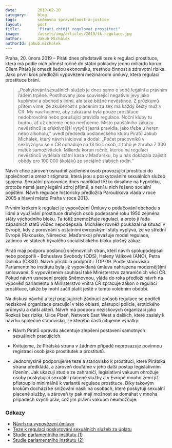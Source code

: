 ```yaml
---
date:         2019-02-20
category:     blog
tags:         sněmovna spravedlnost-a-justice
layout:       post
title:        "Piráti chtějí regulovat prostituci"
image:        /assets/img/articles/2019/tk-regulace.jpg
author:       Jakub Michálek
authorId: jakub.michalek
---
```


Praha, 20. února 2019 – Piráti dnes představili teze k regulaci prostituce, která má podle nich přinést ročně do státní pokladny jednu miliardu korun. Cílem Pirátů je omezit šedou ekonomiku, trestnou činnost a zdravotní rizika. Jako první krok předložili vypovězení mezinárodní úmluvy, která regulaci prostituce brání. 

> „Poskytování sexuálních služeb je dnes samo o sobě legální a právním řádem trpěné. Postihovány jsou související negativní jevy jako kuplířství a obchod s lidmi, ale také běžné nevěstince. Z průzkumů přitom víme, že zkušenost s placením za sex má každý šestý muž v ČR. My navrhujeme, aby zakázaná byla pouze prostituce nedobrovolná nebo porušující pravidla regulace. Noční kluby tu budou, ať už chceme nebo nechceme. Místo paušálního zákazu nevěstinců je efektivnější vytyčit jasná pravidla, jako třeba u heren nebo alkoholu,“ uvedl předseda poslaneckého klubu Pirátů Jakub Michálek, který návrh inicioval a dodal: „Počet pracovníků v sexbyznysu se v ČR odhaduje na 13 tisíc osob, z toho je zhruba 7 300 matek samoživitelek. Miliarda korun ročně, kterou na regulaci nevěstinců vydělala státní kasa v Maďarsku, by u nás dokázala zajistit obědy pro 100 000 školáků ze sociálně slabých rodin.“

Návrh chce zároveň usnadnit začlenění osob provozující prostituci do společnosti a omezit stigmata, která jsou s poskytováním sexuálních služeb spojena. Sexuální pracovnice dnes například těžko dosáhne na hypotéku, protože nemá jasný legální zdroj příjmů, a není u nich řešeno sociální pojištění. Návrh regulace historicky předložila Paroubkova vláda v roce 2005 a hlavní město Praha v roce 2013.

Prvním krokem k regulaci je vypovězení Úmluvy o potlačování obchodu s lidmi a využívání prostituce druhých osob podepsané roku 1950 zejména státy východního bloku. Ta totiž znemožňuje regulaci, a proto ji řada západních států vůbec nepodepsala. Michálek rovněž poukázal na situaci v Evropě, kdy z porovnání s ostatními evropskými státy vyplývá, že ve střední Evropě (Rakousko, Německo, Maďarsko) převažuje model regulace, zatímco ve státech bývalého socialistického bloku plošný zákaz.

Piráti mají podporu poslanců sněmovních stran, kteří návrh spolupodepsali nebo podpořili - Bohuslava Svobody (ODS), Heleny Válkové (ANO), Petra Dolínka (ČSSD). Návrh přislíbila podpořit i TOP 09. Podle stanoviska Parlamentního institutu byla již vypovídaná úmluva nahrazena modernějšími smlouvami. S vypovězením souhlasí také Ministerstvo zahraničních věcí ČR. Pokud návrh usnesení projde Sněmovnou, vláda do roka předloží návrh na výpověď parlamentu a Ministerstvo vnitra ČR zpracuje zákon o regulaci prostituce, takže by mohl začít platit ještě v tomto volebním období.

Na diskusi návrhů a tezí popisujících žádoucí způsob regulace se podíleli neziskové organizace pracující v této oblasti, zástupci policie, erotického průmyslu a další aktéři. Návrh má podporu neziskových organizací jako Rozkoš bez rizika, Ulice Plzeň,  Network East West a dalších, které zaslaly k návrhu společné stanovisko, ze kterého části citujeme výňatky: 

* Návrh Pirátů opravdu akcentuje zlepšení postavení samotných sexuálních pracujících.

* Kvitujeme, že Pirátská strana v žádném případě neprosazuje povinnou registraci osob jako prostitutek a prostitutů. 

* Jednomyslně podporujeme teze a stanovisko k prostituci, které Pirátská strana předkládá, a zároveň doufáme v jeho další postup legislativním řízením. Jak ukazují studie ze zahraničí, legislativní vakuum ohrožuje osoby poskytující sexuální placené služby a v Evropě mnoho zemí již přistoupilo minimálně k variantě regulace prostituce. Díky takovým krokům dochází ke snižování násilí na osobách, které poskytují sexuální placené služby, a zároveň ty pak mají možnost se domáhat v mnoha případech svých práv, což jim právní vakuum neumožňuje.

### Odkazy

* [Návrh na vypovězení úmluvy](https://github.com/pirati-web/pirati.cz/raw/gh-pages/assets/pdf/navrh-na-vypovezeni-umluvy.pdf)
* [Teze k regulaci poskytování sexuálních služeb za úplatu](https://github.com/pirati-web/pirati.cz/raw/gh-pages/assets/pdf/teze-k-regulaci.pdf)
* [Studie parlamentního institutu (1)](https://github.com/pirati-web/pirati.cz/raw/gh-pages/assets/pdf/studie-pi.pdf)
* [Studie parlamentního institutu (2)](https://github.com/pirati-web/pirati.cz/raw/gh-pages/assets/pdf/studie-pi-2.pdf)
